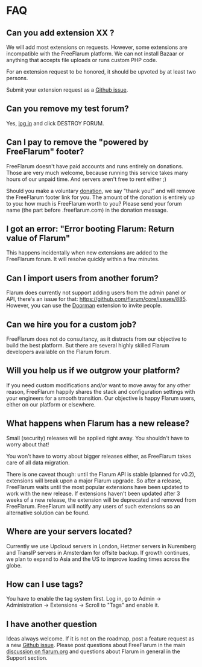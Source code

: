 # FAQ

## Can you add extension XX ?

We will add most extensions on requests. However, some extensions are incompatible with the FreeFlarum platform. We can not install Bazaar or anything that accepts file uploads or runs custom PHP code.

For an extension request to be honored, it should be upvoted by at least two persons.

Submit your extension request as a [Github issue](https://github.com/gwillem/freeflarum.com/issues).

## Can you remove my test forum?

Yes, [log in](https://www.freeflarum.com/settings) and click DESTROY FORUM.

## Can I pay to remove the "powered by FreeFlarum" footer?

FreeFlarum doesn't have paid accounts and runs entirely on donations. Those are very much welcome, because running this service takes many hours of our unpaid time. And servers aren't free to rent either ;) 

Should you make a voluntary [donation](https://www.freeflarum.com/donate), we say "thank you!" and will remove the FreeFlarum footer link for you. The amount of the donation is entirely up to you: how much is FreeFlarum worth to you? Please send your forum name (the part before .freeflarum.com) in the donation message.

## I got an error: "Error booting Flarum: Return value of Flarum"

This happens incidentally when new extensions are added to the FreeFlarum forum. It will resolve quickly within a few minutes.

## Can I import users from another forum?

Flarum does currently not support adding users from the admin panel or API, there's an issue for that: https://github.com/flarum/core/issues/885. However, you can use the [Doorman](https://discuss.flarum.org/d/17845-doorman-by-reflar) extension to invite people.

## Can we hire you for a custom job?

FreeFlarum does not do consultancy, as it distracts from our objective to build the best platform. But there are several highly skilled Flarum developers available on the Flarum forum.

## Will you help us if we outgrow your platform?

If you need custom modifications and/or want to move away for any other reason, FreeFlarum happily shares the stack and configuration settings with your engineers for a smooth transition. Our objective is happy Flarum users, either on our platform or elsewhere.

## What happens when Flarum has a new release?

Small (security) releases will be applied right away. You shouldn't have to worry about that!

You won't have to worry about bigger releases either, as FreeFlarum takes care of all data migration. 

There is one caveat though: until the Flarum API is stable (planned for v0.2), extensions will break upon a major Flarum upgrade. So after a release, FreeFlarum waits until the most popular extensions have been updated to work with the new release. If extensions haven't been updated after 3 weeks of a new release, the extension will be deprecated and removed from FreeFlarum. FreeFlarum will notify any users of such extensions so an alternative solution can be found.

## Where are your servers located?

Currently we use Upcloud servers in London, Hetzner servers in Nuremberg and TransIP servers in Amsterdam for offsite backup. If growth continues, we plan to expand to Asia and the US to improve loading times across the globe.

## How can I use tags?

You have to enable the tag system first. Log in, go to Admin -> Administration -> Extensions -> Scroll to "Tags" and enable it. 

## I have another question

Ideas always welcome. If it is not on the roadmap, post a feature request as a new [Github issue](https://github.com/gwillem/freeflarum.com/issues). Please post questions about FreeFlarum in the main [discussion on flarum.org](https://discuss.flarum.org/d/7585-freeflarum-com-now-open-for-beta-access) and questions about Flarum in general in the Support section.
